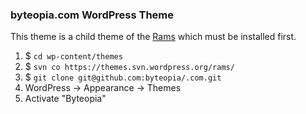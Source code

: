 ### byteopia.com WordPress Theme

This theme is a child theme of the [Rams](https://wordpress.org/themes/rams/) which must be installed first.

1. $ `cd wp-content/themes`
2. $ `svn co https://themes.svn.wordpress.org/rams/`
3. $ `git clone git@github.com:byteopia/.com.git`
4. WordPress &rarr; Appearance &rarr; Themes
5. Activate "Byteopia"
